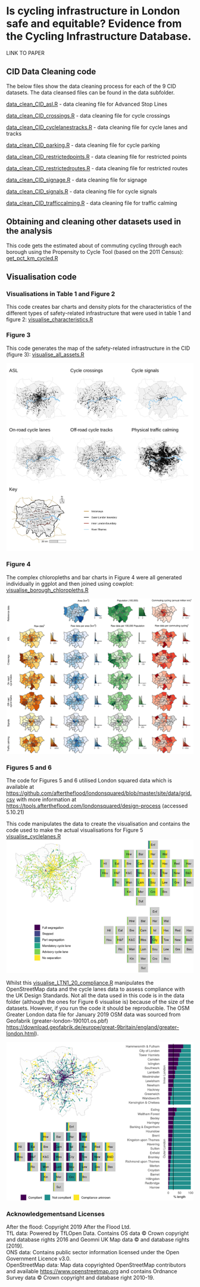 # Is cycling infrastructure in London safe and equitable? Evidence from the Cycling Infrastructure Database.

LINK TO PAPER

## CID Data Cleaning code 
The below files show the data cleaning process for each of the 9 CID datasets.  The data cleansed files can be found in the data subfolder.   

[data_clean_CID_asl.R](data_clean_CID_asl.R) - data cleaning file for Advanced Stop Lines  

[data_clean_CID_crossings.R](data_clean_CID_crossings.R) - data cleaning file for cycle crossings  

[data_clean_CID_cyclelanestracks.R](data_clean_CID_cyclelanetracks.R) - data cleaning file for cycle lanes and tracks  

[data_clean_CID_parking.R](data_clean_CID_parking.R) - data cleaning file for cycle parking  

[data_clean_CID_restrictedpoints.R](data_clean_CID_restrictedpoints.R) - data cleaning file for restricted points  

[data_clean_CID_restrictedroutes.R](data_clean_CID_restrictedroutes.R) - data cleaning file for restricted routes  

[data_clean_CID_signage.R](data_clean_CID_signage.R) - data cleaning file for signage  

[data_clean_CID_signals.R](data_clean_CID_signals.R) - data cleaning file for cycle signals  

[data_clean_CID_trafficcalming.R](data_clean_CID_trafficcalming.R) - data cleaning file for traffic calming

## Obtaining and cleaning other datasets used in the analysis  
This code gets the estimated about of commuting cycling through each borough using the Propensity to Cycle Tool (based on the 2011 Census): [get_pct_km_cycled.R](get_pct_km_cycled.R)  
  
## Visualisation code  

### Visualisations in Table 1 and Figure 2
This code creates bar charts and density plots for the characteristics of the different types of safety-related infrastructure that were used in  table 1 and figure 2:
[visualise_characteristics.R](visualise_characteristics.R) 

### Figure 3
This code generates the map of the safety-related infrastructure in the CID (figure 3): [visualise_all_assets.R](visualise_all_assets.R) 

![](images/Figure_3.jpeg)

### Figure 4
The complex chloropleths and bar charts in Figure 4 were all generated individually in ggplot and then joined using cowplot:
[visualise_borough_chloropleths.R](visualise_borough_chloropleths.R)

![Figure 4.](images/fig_4_full.jpeg)

### Figures 5 and 6
The code for Figures 5 and 6 utilised London squared data which is available at https://github.com/aftertheflood/londonsquared/blob/master/site/data/grid.csv with more information at https://tools.aftertheflood.com/londonsquared/design-process (accessed 5.10.21)

This code manipulates the data to create the visualisation and contains the code used to make the actual visualisations for Figure 5 [visualise_cyclelanes.R](visualise_cyclelanes.R)
![](images/Figure_5.jpeg) 

Whilst this [visualise_LTN1_20_compliance.R](code) manipulates the OpenStreetMap data and the cycle lanes data to assess compliance with the UK Design Standards.  Not all the data used in this code is in the data folder (although the ones for Figure 6 visualise is) because of the size of the datasets.  However, if you run the code it should be reproducible.  The OSM Greater London data file for January 2019 OSM data was sourced from Geofabrik (greater-london-190101.os.pbf) https://download.geofabrik.de/europe/great-9britain/england/greater-london.html).



![](images/Figure_6.jpeg)


### Acknowledgementsand Licenses
After the flood: Copyright 2019 After the Flood Ltd.  
TfL data: Powered by TfLOpen Data.  Contains OS data © Crown copyright and database rights 2016 and Geomni UK Map data © and database rights [2019].  
ONS data: Contains public sector information licensed under the Open Government Licence v3.0.  
OpenStreetMap data: Map data copyrighted OpenStreetMap contributors and available https://www.openstreetmap.org and contains Ordnance Survey data © Crown copyright and database right 2010-19.





